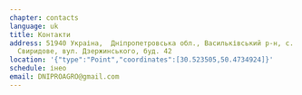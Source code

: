 ```yaml
---
chapter: contacts
language: uk
title: Контакти
address: 51940 Украіна,  Дніпропетровська обл., Васильківський р-н, с.
  Свиридове, вул. Дзержинського, буд. 42
location: '{"type":"Point","coordinates":[30.523505,50.4734924]}'
schedule: інео
email: DNIPROAGRO@gmail.com
---
```

